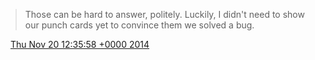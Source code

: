 > Those can be hard to answer, politely\. Luckily, I didn't need to show our punch cards yet to convince them we solved a bug\.

<img src="../../media/tweet.ico" width="12" /> [Thu Nov 20 12:35:58 +0000 2014](https://twitter.com/DromerDenker/status/535411226281795584)